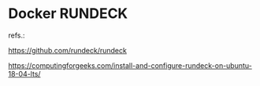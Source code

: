 

# Docker RUNDECK


refs.:

https://github.com/rundeck/rundeck

https://computingforgeeks.com/install-and-configure-rundeck-on-ubuntu-18-04-lts/

